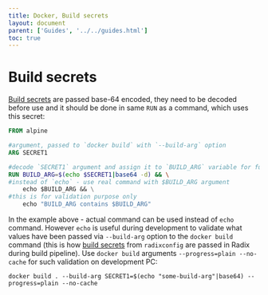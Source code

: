 ```yaml
---
title: Docker, Build secrets
layout: document
parent: ['Guides', '../../guides.html']
toc: true
---
```


# Build secrets

[Build secrets](../../docs/reference-radix-config/#secrets)  are passed base-64 encoded, they need to be decoded before use and it should be done in same `RUN` as a command, which uses this secret:

```dockerfile
FROM alpine

#argument, passed to `docker build` with `--build-arg` option
ARG SECRET1

#decode `SECRET1` argument and assign it to `BUILD_ARG` variable for further commands in this `RUN`
RUN BUILD_ARG=$(echo $SECRET1|base64 -d) && \
#instead of `echo` - use real command with $BUILD_ARG argument
    echo $BUILD_ARG && \
#this is for validation purpose only
    echo "BUILD_ARG contains $BUILD_ARG"
```
In the example above - actual command can be used instead of `echo` command. However `echo` is useful during development to validate what values have been passed via `--build-arg` option to the `docker build` command (this is how [build secrets](../../docs/reference-radix-config/#secrets) from `radixconfig` are passed in Radix during build pipeline). Use `docker build` arguments `--progress=plain --no-cache` for such validation on development PC:
```shell
docker build . --build-arg SECRET1=$(echo "some-build-arg"|base64) --progress=plain --no-cache
```
